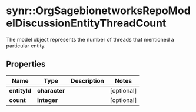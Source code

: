 # synr::OrgSagebionetworksRepoModelDiscussionEntityThreadCount

The model object represents the number of threads that mentioned a particular entity.

## Properties
Name | Type | Description | Notes
------------ | ------------- | ------------- | -------------
**entityId** | **character** |  | [optional] 
**count** | **integer** |  | [optional] 


